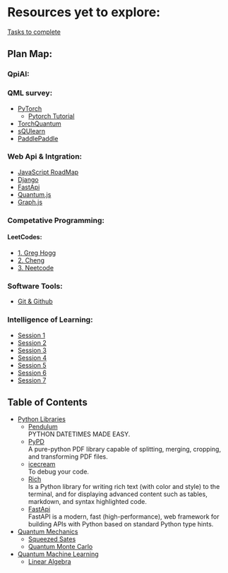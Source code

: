 # Resources yet to explore:

[Tasks to complete](https://docs.google.com/document/d/1wgLdFsmJV-NGep4WWLTPE_fS8diQRxxI0Lc2r7fEjuE/edit)

## Plan Map:
### QpiAI:
### QML survey:
- [PyTorch](https://pytorch.org/tutorials/beginner/basics/intro.html)
    - [Pytorch Tutorial](https://pytorch.org/tutorials/beginner/basics/intro.html)
- [TorchQuantum](https://torchquantum.readthedocs.io/en/latest/api_torchquantum.html)
- [sQUlearn](https://squlearn.github.io/user_guide/user_guide_index.html)
- [PaddlePaddle](https://github.com/PaddlePaddle/Paddle)

### Web Api & Intgration:
- [JavaScript RoadMap](https://roadmap.sh/javascript)
- [Django](https://www.youtube.com/watch?v=jBzwzrDvZ18)
- [FastApi](https://www.youtube.com/watch?v=7t2alSnE2-I)
- [Quantum.js](https://quantumjavascript.app)
- [Graph.js](https://observablehq.com/@d3/force-directed-graph-component)

### Competative Programming:
#### LeetCodes:
- [1. Greg Hogg](https://www.youtube.com/playlist?list=PLKYEe2WisBTFEr6laH5bR2J19j7sl5O8R)
- [2. Cheng](https://github.com/ShisheerKaushik24/leetcode)
- [3. Neetcode](https://docs.google.com/spreadsheets/d/1A2PaQKcdwO_lwxz9bAnxXnIQayCouZP6d-ENrBz_NXc/edit#gid=0)

### Software Tools:
- [Git & Github](https://www.youtube.com/watch?v=BCQHnlnPusY&list=PLRqwX-V7Uu6ZF9C0YMKuns9sLDzK6zoiV)

### Intelligence of Learning:
- [Session 1](https://www.youtube.com/watch?v=Vc5fIuYk3Bw&list=PLRqwX-V7Uu6bePNiZLnglXUp2LXIjlCdb)
- [Session 2](https://www.youtube.com/watch?v=c8gZguZWYik&list=PLRqwX-V7Uu6bw4n02JP28QDuUdNi3EXxJ)
- [Session 3](https://www.youtube.com/watch?v=LvIa0-ZKCrc&list=PLRqwX-V7Uu6bCN8LKrcMa6zF4FPtXyXYj)
- [Session 4](https://www.youtube.com/watch?v=XJ7HLz9VYz0&list=PLRqwX-V7Uu6Y7MdSCaIfsxc561QI0U0Tb)
- [Session 5](https://www.youtube.com/watch?v=pqY_Tn2SIVA&list=PLRqwX-V7Uu6Zs14zKVuTuit6jApJgoYZQ)
- [Session 6](https://www.youtube.com/watch?v=Qt3ZABW5lD0&list=PLRqwX-V7Uu6YIeVA3dNxbR9PYj4wV31oQ)
- [Session 7](https://www.youtube.com/watch?v=y59-frfKR58&list=PLRqwX-V7Uu6bmMRCIoTi72aNWHo7epX4L)

## Table of Contents

- [Python Libraries](#python)
    - [Pendulum](https://pendulum.eustace.io)<br>
      PYTHON DATETIMES MADE EASY.
    - [PyPD](https://pypi.org/project/pypdf/)<br>
      A pure-python PDF library capable of splitting,     merging, cropping, and transforming PDF files.
    - [icecream](https://github.com/gruns/icecream)<br>
    To debug your code.
    - [Rich](https://rich.readthedocs.io/en/stable/introduction.html)<br>Is a Python library for writing rich text (with color and style) to the terminal, and for displaying advanced content such as tables, markdown, and syntax highlighted code.
    - [FastApi](https://fastapi.tiangolo.com)<br>
      FastAPI is a modern, fast (high-performance), web framework for building APIs with Python based on standard Python type hints.
- [Quantum Mechanics](#Quantum-Mechanics)
    - [Squeezed Sates](codebook/Squeezed-states-of-harmonic-oscillator.ipynb)
    - [Quantum Monte Carlo](codebook/Quantum-Monte-Carlo-Trajectories.ipynb)
- [Quantum Machine Learning](quantum-machine-learning)
    - [Linear Algebra](#basics-what-classical-computing)
  
